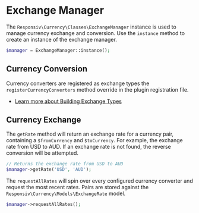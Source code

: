 # Exchange Manager

The `Responsiv\Currency\Classes\ExchangeManager` instance is used to manage currency exchange and conversion. Use the `instance` method to create an instance of the exchange manager.

```php
$manager = ExchangeManager::instance();
```

## Currency Conversion

Currency converters are registered as exchange types the `registerCurrencyConverters` method override in the plugin registration file.

- [Learn more about Building Exchange Types](./building-exchange-types.md)

## Currency Exchange

The `getRate` method will return an exchange rate for a currency pair, containing a `$fromCurrency` and `$toCurrency`. For example, the exchange rate from USD to AUD. If an exchange rate is not found, the reverse conversion will be attempted.

```php
// Returns the exchange rate from USD to AUD
$manager->getRate('USD', 'AUD');
```

The `requestAllRates` will spin over every configured currency converter and request the most recent rates. Pairs are stored against the `Responsiv\Currency\Models\ExchangeRate` model.

```php
$manager->requestAllRates();
```
